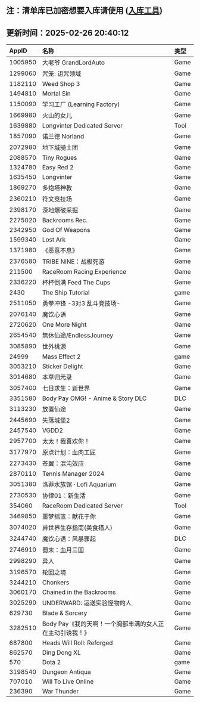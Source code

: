 ## 注：清单库已加密想要入库请使用 ([入库工具](https://github.com/BlankTMing/ManifestAutoUpdate/releases))

## 更新时间：2025-02-26 20:40:12
| AppID | 名称 | 类型  |
| :-------------------- | :----------------------------- | :----------- |
| 1005950 | 大老爷 GrandLordAuto| Game |
| 1299060 | 咒笼: 诅咒领域| Game |
| 1182110 | Weed Shop 3| Game |
| 1494810 | Mortal Sin| Game |
| 1150090 | 学习工厂 (Learning Factory)| Game |
| 1669980 | 火山的女儿| Game |
| 1639880 | Longvinter Dedicated Server| Tool |
| 1857090 | 诺兰德 Norland| Game |
| 2072980 | 地下城骑士团| Game |
| 2088570 | Tiny Rogues| Game |
| 1324780 | Easy Red 2| Game |
| 1635450 | Longvinter| Game |
| 1869270 | 多炮塔神教| Game |
| 2360210 | 符文竞技场| Game |
| 2398170 | 深地爆破采掘| Game |
| 2275020 | Backrooms Rec.| Game |
| 2342950 | God Of Weapons| Game |
| 1599340 | Lost Ark| Game |
| 1371980 | 《恶意不息》| Game |
| 2376580 | TRIBE NINE：战极死游| Game |
| 211500 | RaceRoom Racing Experience | Game |
| 2336220 | 杯杯倒满 Feed The Cups| Game |
| 2430 | The Ship Tutorial| game |
| 2511050 | 勇拳冲锋  -3对3 乱斗竞技场-| Game |
| 2076140 | 魔饮心语| Game |
| 2720620 | One More Night| Game |
| 2654540 | 無休仙途/EndlessJourney| Game |
| 3085890 | 世外桃源| Game |
| 24999 | Mass Effect 2| game |
| 3053210 | Sticker Delight| Game |
| 3014680 | 本草归元录| Game |
| 3057400 | 七日求生：新世界| Game |
| 3351580 | Body Pay OMG! - Anime & Story DLC| DLC |
| 3113230 | 放置仙途| Game |
| 2445690 | 失落城堡2| Game |
| 2457540 | VGDD2| Game |
| 2957700 | 太太！我喜欢你！| Game |
| 3177970 | 原点计划：血肉工匠| Game |
| 2273430 | 苍翼：混沌效应| Game |
| 2870110 | Tennis Manager 2024| Game |
| 3051380 | 洛菲水族馆 · Lofi Aquarium| Game |
| 2730530 | 协律01：新生活| Game |
| 354060 | RaceRoom Dedicated Server| Tool |
| 3469850 | 噩梦摇篮：献花于你| Game |
| 3074020 | 异世界生存指南(美食猎人)| Game |
| 3244740 | 魔饮心语：风暴骤起| DLC |
| 2746910 | 蜀末：血月三国| Game |
| 2998290 | 异人| Game |
| 3196570 | 轮回之境| Game |
| 3244210 | Chonkers| Game |
| 3060170 | Chained in the Backrooms| Game |
| 3025290 | UNDERWARD: 运送实验怪物的人| Game |
| 629730 | Blade & Sorcery| Game |
| 3282510 | Body Pay《我的天啊！一个胸部丰满的女人正在主动引诱我！》| Game |
| 687800 | Heads Will Roll: Reforged| Game |
| 862570 | Ding Dong XL| Game |
| 570 | Dota 2| game |
| 3198540 | Dungeon Antiqua| Game |
| 707010 | Will To Live Online| Game |
| 236390 | War Thunder| Game |
